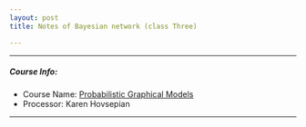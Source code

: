 ```yaml
---
layout: post
title: Notes of Bayesian network (class Three)

---
```


<style type="text/css">
    .index-image{
        color: blue;
    }
    .index-image:hover{
        cursor: pointer;
    }
</style>
<script type="text/javascript" src="http://cdn.mathjax.org/mathjax/latest/MathJax.js?config=TeX-AMS-MML_HTMLorMML"></script>

---

##### Course Info:

- Course Name: [Probabilistic Graphical Models](/2015/09/12/probabilistic-graphical-models.html)
- Processor: Karen Hovsepian

---



<script src="/js/jquery-2.1.3.min.js"></script>
<script type="text/javascript">
$(".index-image").click(function(){
    $(this).next().toggle() ;
});
</script>
